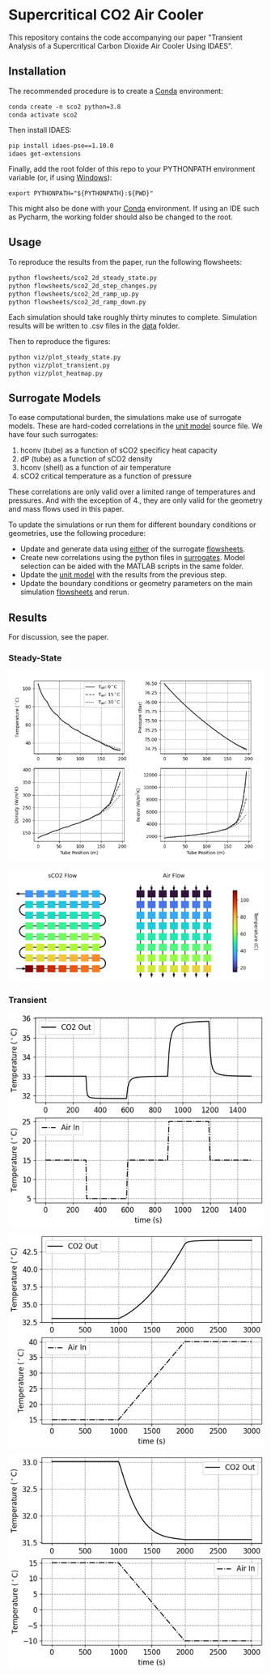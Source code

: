 # Supercritical CO2 Air Cooler

This repository contains the code accompanying our paper "Transient Analysis of a Supercritical
Carbon Dioxide Air Cooler Using IDAES". 

## Installation

The recommended procedure is to create a [Conda](https://docs.conda.io/) environment:

```
conda create -n sco2 python=3.8
conda activate sco2
```
Then install IDAES:
```
pip install idaes-pse==1.10.0
idaes get-extensions
```
Finally, add the root folder of this repo to your PYTHONPATH environment variable (or, if using [Windows](https://stackoverflow.com/questions/3701646/how-to-add-to-the-pythonpath-in-windows-so-it-finds-my-modules-packages)):
```
export PYTHONPATH="${PYTHONPATH}:${PWD}"
```

This might also be done with your [Conda](https://conda.io/projects/conda/en/latest/user-guide/tasks/manage-environments.html#saving-environment-variables) environment. If using an IDE such as Pycharm, the working folder should also be changed to the root.

## Usage

To reproduce the results from the paper, run the following flowsheets:
```
python flowsheets/sco2_2d_steady_state.py
python flowsheets/sco2_2d_step_changes.py
python flowsheets/sco2_2d_ramp_up.py
python flowsheets/sco2_2d_ramp_down.py
```
Each simulation should take roughly thirty minutes to complete. Simulation results will be written to .csv files in the [data](./data) folder.

Then to reproduce the figures:

```
python viz/plot_steady_state.py
python viz/plot_transient.py
python viz/plot_heatmap.py
```

## Surrogate Models

To ease computational burden, the simulations make use of surrogate models. These are hard-coded correlations in the [unit model](./models/heat_exchanger_element.py) source file. We have four such surrogates:

1. hconv (tube) as a function of sCO2 specificy heat capacity
2. dP (tube) as a function of sCO2 density
3. hconv (shell) as a function of air temperature
4. sCO2 critical temperature as a function of pressure

These correlations are only valid over a limited range of temperatures and pressures. And with the exception of 4., they are only valid for the geometry and mass flows used in this paper. 

To update the simulations or run them for different boundary conditions or geometries, use the following procedure:

* Update and generate data using [either]() of the surrogate [flowsheets]().
* Create new correlations using the python files in [surrogates](./surrogates). Model selection can be aided with the MATLAB scripts in the same folder.
* Update the [unit model](./models/heat_exchanger_element.py) with the results from the previous step.
* Update the boundary conditions or geometry parameters on the main simulation [flowsheets](./flowsheets) and rerun.

## Results

For discussion, see the paper.

### Steady-State

![](./images/temperature_profiles.png)

![](./images/temperature_profile_2d.png)

### Transient

![](./images/temperature_response_step_changes.png)

![](./images/temperature_response_ramp_up.png)

![](./images/temperature_response_ramp_down.png)
